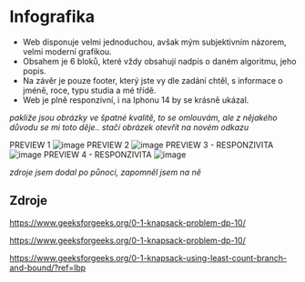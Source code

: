 # Infografika

- Web disponuje velmi jednoduchou, avšak mým subjektivním názorem, velmi moderní grafikou.
- Obsahem je 6 bloků, které vždy obsahují nadpis o daném algoritmu, jeho popis.
- Na závěr je pouze footer, který jste vy dle zadání chtěl, s informace o jméně, roce, typu studia a mé třídě.
- Web je plně responzivní, i na Iphonu 14 by se krásně ukázal.

*pakliže jsou obrázky ve špatné kvalitě, to se omlouvám, ale z nějakého důvodu se mi toto děje.. stačí obrázek otevřít na novém odkazu*

PREVIEW 1
![image](https://github.com/ItsAlper/infografika/assets/75456808/04bd9584-333e-441f-8a21-c9b566a46a83)
PREVIEW 2
![image](https://github.com/ItsAlper/infografika/assets/75456808/14f90c51-71ac-41a9-80dc-72d38d0a430b)
PREVIEW 3 - RESPONZIVITA
![image](https://github.com/ItsAlper/infografika/assets/75456808/a06c68f5-2210-4ff6-ab68-d3e1c45659f2)
PREVIEW 4 - RESPONZIVITA
![image](https://github.com/ItsAlper/infografika/assets/75456808/0d07a980-f70d-40f1-980e-aa3edfd53266)

*zdroje jsem dodal po půnoci, zapomněl jsem na ně*
## Zdroje

https://www.geeksforgeeks.org/0-1-knapsack-problem-dp-10/

https://www.geeksforgeeks.org/0-1-knapsack-problem-dp-10/

https://www.geeksforgeeks.org/0-1-knapsack-using-least-count-branch-and-bound/?ref=lbp
